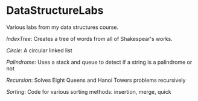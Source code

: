 # DataStructureLabs
Various labs from my data structures course.

*IndexTree*:
Creates a tree of words from all of Shakespear's works. 

*Circle*:
A circular linked list

*Palindrome*:
Uses a stack and queue to detect if a string is a palindrome or not

*Recursion*:
Solves Eight Queens and Hanoi Towers problems recursively

*Sorting*:
Code for various sorting methods: insertion, merge, quick
